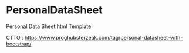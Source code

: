 # PersonalDataSheet
Personal Data Sheet html Template


CTTO : https://www.proghubsterzeak.com/tag/personal-datasheet-with-bootstrap/
